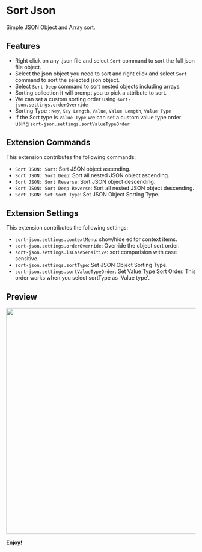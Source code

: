 # Sort Json

Simple JSON Object and Array sort.

## Features

- Right click on any .json file and select `Sort` command to sort the full json file object.
- Select the json object you need to sort and right click and select `Sort` command to sort the selected json object.
- Select `Sort Deep` command to sort nested objects including arrays.
- Sorting collection it will prompt you to pick a attribute to sort.
- We can set a custom sorting order using `sort-json.settings.orderOverride`
- Sorting Type : `Key`, `Key Length`, `Value`, `Value Length`, `Value Type`
- If the Sort type is `Value Type` we can set a custom value type order using `sort-json.settings.sortValueTypeOrder`

## Extension Commands

This extension contributes the following commands:

- `Sort JSON: Sort`: Sort JSON object ascending.
- `Sort JSON: Sort Deep`: Sort all nested JSON object ascending.
- `Sort JSON: Sort Reverse`: Sort JSON object descending.
- `Sort JSON: Sort Deep Reverse`: Sort all nested JSON object descending.
- `Sort JSON: Set Sort Type`: Set JSON Object Sorting Type.

## Extension Settings

This extension contributes the following settings:

- `sort-json.settings.contextMenu`: show/hide editor context items.
- `sort-json.settings.orderOverride`: Override the object sort order.
- `sort-json.settings.isCaseSensitive`: sort comparision with case sensitive.
- `sort-json.settings.sortType`: Set JSON Object Sorting Type.
- `sort-json.settings.sortValueTypeOrder`: Set Value Type Sort Order. This order works when you select sortType as 'Value type'.

## Preview

<img width="600" src="./images/preview.gif">

**Enjoy!**
